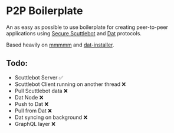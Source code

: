 # P2P Boilerplate

An as easy as possible to use boilerplate for creating peer-to-peer applications using [Secure Scuttlebot](https://scuttlebot.io/) and [Dat](https://datproject.org) protocols.

Based heavily on [mmmmm](https://github.com/staltz/mmmmm-mobile) and [dat-installer](https://github.com/staltz/dat-installer).

## Todo:

- Scuttlebot Server :white_check_mark:
- Scuttlebot Client running on another thread :x:
- Pull Scuttlebot data :x:
- Dat Node :x:
- Push to Dat :x:
- Pull from Dat :x:
- Dat syncing on background :x:
- GraphQL layer :x: